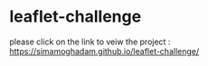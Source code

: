 # leaflet-challenge
please click  on the link to veiw the project :  https://simamoghadam.github.io/leaflet-challenge/
